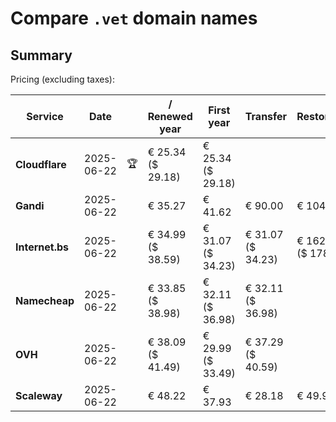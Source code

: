 # Compare `.vet` domain names

## Summary

Pricing (excluding taxes):

| Service | Date |  | / Renewed year | First year | Transfer | Restoration |
|--|--|--|--|--|--|--|
| **Cloudflare** | 2025-06-22 | 🏆 | € 25.34<br>($ 29.18) | € 25.34<br>($ 29.18) |  |  |
| **Gandi** | 2025-06-22 |  | € 35.27 | € 41.62 | € 90.00 | € 104.26 |
| **Internet.bs** | 2025-06-22 |  | € 34.99<br>($ 38.59) | € 31.07<br>($ 34.23) | € 31.07<br>($ 34.23) | € 162.25<br>($ 178.79) |
| **Namecheap** | 2025-06-22 |  | € 33.85<br>($ 38.98) | € 32.11<br>($ 36.98) | € 32.11<br>($ 36.98) |  |
| **OVH** | 2025-06-22 |  | € 38.09<br>($ 41.49) | € 29.99<br>($ 33.49) | € 37.29<br>($ 40.59) |  |
| **Scaleway** | 2025-06-22 |  | € 48.22 | € 37.93 | € 28.18 | € 49.99 |
